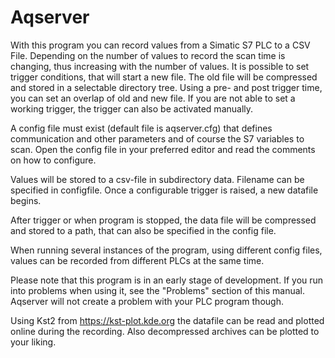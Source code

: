 Aqserver
========

With this program you can record values from a Simatic S7 PLC to a CSV File. Depending on the number of values to record the scan time is changing, thus increasing with the number of values. It is possible to set trigger conditions, that will start a new file. The old file will be compressed and stored in a selectable directory tree.
Using a pre- and post trigger time, you can set an overlap of old and new file. If you are not able to set a working trigger, the trigger can also be activated manually.

A config file must exist (default file is aqserver.cfg) that defines communication and other parameters and of course the S7 variables to scan. Open the config file in your preferred editor and read the comments on how to
configure.

Values will be stored to a csv-file in subdirectory data. Filename can be specified in configfile. Once a configurable trigger is raised, a new datafile begins.

After trigger or when program is stopped, the data file will be compressed and stored to a path, that can also be specified in the config file.

When running several instances of the program, using different config files, values can be recorded from different PLCs at the same time.

Please note that this program is in an early stage of development. If you run into problems when using it, see the "Problems" section of this manual. Aqserver will not create a problem with your PLC program though.

Using Kst2 from https://kst-plot.kde.org the datafile can be read and plotted online during the recording. Also decompressed archives can be plotted to your liking.
